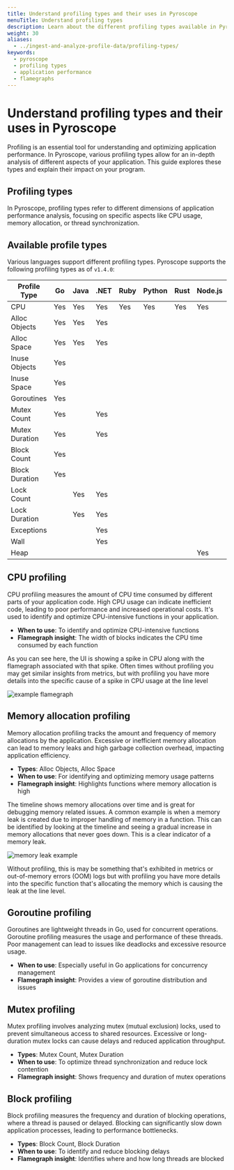 ```yaml
---
title: Understand profiling types and their uses in Pyroscope
menuTitle: Understand profiling types
description: Learn about the different profiling types available in Pyroscope and how to effectively use them in your application performance analysis.
weight: 30
aliases:
  - ../ingest-and-analyze-profile-data/profiling-types/
keywords:
  - pyroscope
  - profiling types
  - application performance
  - flamegraphs
---
```


# Understand profiling types and their uses in Pyroscope

Profiling is an essential tool for understanding and optimizing application performance. In Pyroscope, various profiling types allow for an in-depth analysis of different aspects of your application. This guide explores these types and explain their impact on your program.

## Profiling types

In Pyroscope, profiling types refer to different dimensions of application performance analysis, focusing on specific aspects like CPU usage, memory allocation, or thread synchronization.

## Available profile types

Various languages support different profiling types. Pyroscope supports the following profiling types as of `v1.4.0`:

| Profile Type       | Go    | Java  | .NET  | Ruby  | Python | Rust  | Node.js | eBPF (Go) | eBPF (Python) |
|--------------------|-------|-------|-------|-------|--------|-------|---------|-----------|--------------|
| CPU                | Yes   | Yes   | Yes   | Yes   | Yes    | Yes   | Yes     | Yes       | Yes          |
| Alloc Objects      | Yes   | Yes   | Yes   |       |        |       |         |           |              |
| Alloc Space        | Yes   | Yes   | Yes   |       |        |       |         |           |              |
| Inuse Objects      | Yes   |       |       |       |        |       |         |           |              |
| Inuse Space        | Yes   |       |       |       |        |       |         |           |              |
| Goroutines         | Yes   |       |       |       |        |       |         |           |              |
| Mutex Count        | Yes   |       | Yes   |       |        |       |         |           |              |
| Mutex Duration     | Yes   |       | Yes   |       |        |       |         |           |              |
| Block Count        | Yes   |       |       |       |        |       |         |           |              |
| Block Duration     | Yes   |       |       |       |        |       |         |           |              |
| Lock Count         |       | Yes   | Yes   |       |        |       |         |           |              |
| Lock Duration      |       | Yes   | Yes   |       |        |       |         |           |              |
| Exceptions         |       |       | Yes   |       |        |       |         |           |              |
| Wall               |       |       | Yes   |       |        |       |         |           |              |
| Heap               |       |       |       |       |        |       | Yes     |           |              |

## CPU profiling

<!-- We can link to each of these from within the Pyroscope UI in the little (i) icon. -->

CPU profiling measures the amount of CPU time consumed by different parts of your application code. High CPU usage can indicate inefficient code, leading to poor performance and increased operational costs. It's used to identify and optimize CPU-intensive functions in your application.

- **When to use**: To identify and optimize CPU-intensive functions
- **Flamegraph insight**: The width of blocks indicates the CPU time consumed by each function

As you can see here, the UI is showing a spike in CPU along with the flamegraph associated with that spike.
Often times without profiling you may get similar insights from metrics, but with profiling you have more details into the specific cause of a spike in CPU usage at the line level

![example flamegraph](https://grafana.com/static/img/pyroscope/pyroscope-ui-single-2023-11-30.png)

<!-- ## FGprof (for go)
[todo add a link to the docs for fgprof]  -->

## Memory allocation profiling

Memory allocation profiling tracks the amount and frequency of memory allocations by the application.
Excessive or inefficient memory allocation can lead to memory leaks and high garbage collection overhead, impacting application efficiency.

- **Types**: Alloc Objects, Alloc Space
- **When to use**: For identifying and optimizing memory usage patterns
- **Flamegraph insight**: Highlights functions where memory allocation is high

The timeline shows memory allocations over time and is great for debugging memory related issues.
A common example is when a memory leak is created due to improper handling of memory in a function.
This can be identified by looking at the timeline and seeing a gradual increase in memory allocations that never goes down.
This is a clear indicator of a memory leak.

![memory leak example](https://grafana.com/static/img/pyroscope/pyroscope-memory-leak-2023-11-30.png)

Without profiling, this is may be something that's exhibited in metrics or out-of-memory errors (OOM) logs but with profiling you have more details into the specific function that's allocating the memory which is causing the leak at the line level.

## Goroutine profiling

Goroutines are lightweight threads in Go, used for concurrent operations. Goroutine profiling measures the usage and performance of these threads. Poor management can lead to issues like deadlocks and excessive resource usage.

- **When to use**: Especially useful in Go applications for concurrency management
- **Flamegraph insight**: Provides a view of goroutine distribution and issues

## Mutex profiling

Mutex profiling involves analyzing mutex (mutual exclusion) locks, used to prevent simultaneous access to shared resources. Excessive or long-duration mutex locks can cause delays and reduced application throughput.

- **Types**: Mutex Count, Mutex Duration
- **When to use**: To optimize thread synchronization and reduce lock contention
- **Flamegraph insight**: Shows frequency and duration of mutex operations

## Block profiling

Block profiling measures the frequency and duration of blocking operations, where a thread is paused or delayed. Blocking can significantly slow down application processes, leading to performance bottlenecks.

- **Types**: Block Count, Block Duration
- **When to use**: To identify and reduce blocking delays
- **Flamegraph insight**: Identifies where and how long threads are blocked

<!-- # Next Steps: Exploring Pyroscope's UI(link to ui analysis docs) -->
